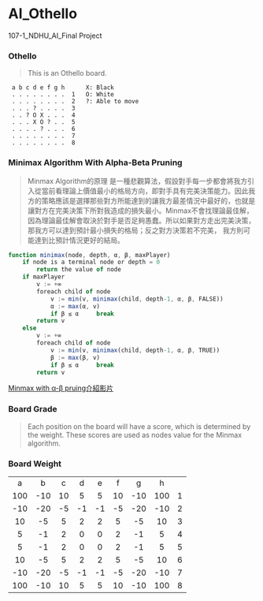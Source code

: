 # AI_Othello
107-1_NDHU_AI_Final Project
### Othello
>This is an Othello board. 

     a b c d e f g h      X: Black
     . . . . . . . .  1   O: White
     . . . . . . . .  2   ?: Able to move
     . . . ? . . . .  3
     . . ? O X . . .  4
     . . . X O ? . .  5
     . . . . ? . . .  6
     . . . . . . . .  7
     . . . . . . . .  8



### Minimax Algorithm With Alpha-Beta Pruning
>Minmax Algorithm的原理
是一種悲觀算法，假設對手每一步都會將我方引入從當前看理論上價值最小的格局方向，即對手具有完美決策能力。因此我方的策略應該是選擇那些對方所能達到的讓我方最差情況中最好的，也就是讓對方在完美決策下所對我造成的損失最小。Minmax不會找理論最佳解，因為理論最佳解會取決於對手是否足夠愚蠢。所以如果對方走出完美決策，那我方可以達到預計最小損失的格局；反之對方決策若不完美， 我方則可能達到比預計情況更好的結局。
      
     
```javascript 
function minimax(node, depth, α, β, maxPlayer)
    if node is a terminal node or depth = 0
        return the value of node
    if maxPlayer
        v := +∞
        foreach child of node
            v := min(v, minimax(child, depth-1, α, β, FALSE))
            α := max(α, v)
            if β ≤ α     break
        return v
    else 
        v := +∞
        foreach child of node
            v := min(v, minimax(child, depth-1, α, β, TRUE))
            β := max(β, v)
            if β ≤ α     break
        return v
```
[Minmax with α-β pruing介紹影片](https://www.youtube.com/watch?v=zp3VMe0Jpf8)
### Board Grade
> Each position on the board will have a score, which is determined by the weight. 
 These scores are used as nodes value for the Minmax algorithm.

### Board Weight

<table>
<tr align=center>
<font face="Consolas" size=3 color=#DC143C>
<td>a</td><td>b</td><td> c</td><td>  d</td><td>  e</td><td> f</td><td>g</td><td>h</td><td></td>
</font>
</tr>
<tr align=center bgcolor="FFFFFF"><td>100</td><td>-10</td><td> 10</td><td>  5</td><td>  5</td><td> 10</td><td>-10</td><td>100</td><td>  1</td></tr>
<tr align=center><td>-10</td><td>-20</td><td> -5</td><td> -1</td><td> -1</td><td> -5</td><td>-20</td><td>-10</td><td>  2</td></tr>
<tr align=center><td> 10</td><td> -5</td><td>  5</td><td>  2</td><td>  2</td><td>  5</td><td> -5</td><td> 10</td><td>  3</td></tr>
<tr align=center><td>  5</td><td> -1</td><td>  2</td><td>  0</td><td>  0</td><td>  2</td><td> -1</td><td>  5</td><td>  4</td></tr>
<tr align=center><td>  5</td><td> -1</td><td>  2</td><td>  0</td><td>  0</td><td>  2</td><td> -1</td><td>  5</td><td>  5</td></tr>
<tr align=center><td> 10</td><td> -5</td><td>  5</td><td>  2</td><td>  2</td><td>  5</td><td> -5</td><td> 10</td><td>  6</td></tr>
<tr align=center><td>-10</td><td>-20</td><td> -5</td><td> -1</td><td> -1</td><td> -5</td><td>-20</td><td>-10</td><td>  7</td></tr>
<tr align=center><td>100</td><td>-10</td><td> 10</td><td>  5</td><td>  5</td><td> 10</td><td>-10</td><td>100</td><td>  8</td></tr></font>
</table>
